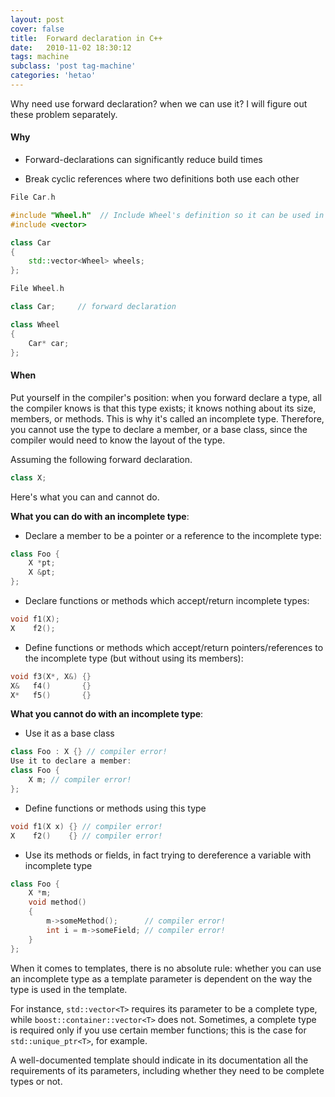 ```yaml
---
layout: post
cover: false
title:  Forward declaration in C++
date:   2010-11-02 18:30:12
tags: machine
subclass: 'post tag-machine'
categories: 'hetao'
---
```


Why need use forward declaration? when we can use it? I will figure out these problem separately.

#### Why

* Forward-declarations can significantly reduce build times

* Break cyclic references where two definitions both use each other  

```c++
File Car.h

#include "Wheel.h"  // Include Wheel's definition so it can be used in Car.
#include <vector>

class Car
{
    std::vector<Wheel> wheels;
};

File Wheel.h

class Car;     // forward declaration

class Wheel
{
    Car* car;
};
```

#### When

Put yourself in the compiler's position: when you forward declare a type, all the compiler knows is that this type exists; it knows nothing about its size, members, or methods. This is why it's called an incomplete type. Therefore, you cannot use the type to declare a member, or a base class, since the compiler would need to know the layout of the type.

Assuming the following forward declaration.

```c++
class X;
```

Here's what you can and cannot do.

**What you can do with an incomplete type**:

* Declare a member to be a pointer or a reference to the incomplete type:

```c++
class Foo {
    X *pt;
    X &pt;
};
```

* Declare functions or methods which accept/return incomplete types:

```c++
void f1(X);
X    f2();
```

* Define functions or methods which accept/return pointers/references to the incomplete type (but without using its members):

```c++
void f3(X*, X&) {}
X&   f4()       {}
X*   f5()       {}
```

**What you cannot do with an incomplete type**:

* Use it as a base class

```c++
class Foo : X {} // compiler error!
Use it to declare a member:
class Foo {
    X m; // compiler error!
};
```

* Define functions or methods using this type

```c++
void f1(X x) {} // compiler error!
X    f2()    {} // compiler error!
```

* Use its methods or fields, in fact trying to dereference a variable with incomplete type

```c++
class Foo {
    X *m;            
    void method()            
    {
        m->someMethod();      // compiler error!
        int i = m->someField; // compiler error!
    }
};
```

When it comes to templates, there is no absolute rule: whether you can use an incomplete type as a template parameter is dependent on the way the type is used in the template.

For instance, `std::vector<T>` requires its parameter to be a complete type, while `boost::container::vector<T>` does not. Sometimes, a complete type is required only if you use certain member functions; this is the case for `std::unique_ptr<T>`, for example.

A well-documented template should indicate in its documentation all the requirements of its parameters, including whether they need to be complete types or not.
